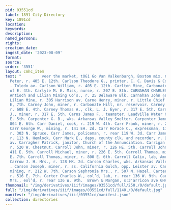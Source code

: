 ```yaml
---
pid: 03551cd
label: 1891 City Directory
key: 1891cd
location: 
keywords: 
description: 
named_persons: 
rights: 
creation_date: 
ingest_date: '2023-08-09'
format: 
source: 
order: '3551'
layout: cmhc_item
text: "         veer the market, tOG1 Go Van Valkenburgh, Boston mix. CAR 84 CAR  Carlson
  Peter, r. 405 E. 12th. Carlson Theodore G., printer, C. C. Davis & Co., r. 148 8S.
  . Toledo av. Carlson William, r. 405 E. 12th. Carlton Mine, Carbonate Hill, head
  of E. 4th. Carlyle M. E. Miss, nurse, r. 207 E. 8th. CARNAHAN CHARLES T., supt.,
  Antioch and Lilian Mining Co’s., r. 25 Delaware Blk. Carnahan John §8., foreman,
  Lilian Mine, r. 305 Harrison av. Carne Henry, miner, r. Little Chief Mine, head
  E, 7th. Carney John, miner, r. Carbonate Hill, nr. reservoir. Carney Patrick, miner,
  r. 608 E. 4th. Carney Thomas A., clk, L. J. Eyer, r. 317 E. 5th. Carney William
  J., miner, r. 317 E. 5th. Carns James F., teamster, Leadville Water Co., r. 121
  E. 5th. Carpenter G. B., wks. Arkansas Valley Smelter. Carpenter James, miner, r.
  804 E. 6th. Carr Daniel, cook, r. 219 W. 4th. Carr Frank, miner, r. 214 E. 4th.
  Carr George W., mining, r. 141 EH. 2d. Carr Horace C., expressman, 111 S. Pine,
  r. 303 N. Spruce. Carr James, policeman, r. rear 119 W. 3d. Carr James S., miner,
  r. 113 N. Hemlock. Carr Mark E., depy. county clk. and recorder, r. 912 Harrison
  av. Carragher Patrick, janitor, Church of the Annunciation. Carrigan John, lab,
  r. 520 W. Chestnut. Carroll John, miner, r. 226 HE. 5th. Carroll John, miner, bds.
  411 E. 5th. Carroll Michael, miner, r. 226 E. 5th. Carroll Thomas, miner, r.612
  E. 7th. Carroll Thomas, miner, r. 800 E. 6th. Carroll Calix, lab, American Smelter.
  Carrow J. H. Mrs., r. 128 HK. 2d. Carson Charles, wks. Arkansas Valley Smelter.
  . Carson Joseph, miner, r. ss. California Gulch, opp. Leister av. Carson Joseph,
  mining, r. 212 W. 7th. Carson Saphronia Mrs., r. 507 N. Hazel. Carter Ben. Mrs.,
  r. 516 E. 7th. Carter Charles W., col’d, lab, r. rear 136 W. 9th. Carter Rachel
  Mrs., eol’d, r. rear 136 W. 9th.  Brown & Morgan, s:3'arricon ave GHRISTY HATS    "
thumbnail: "/img/derivatives/iiif/images/03551cd/full/250,/0/default.jpg"
full: "/img/derivatives/iiif/images/03551cd/full/1140,/0/default.jpg"
manifest: "/img/derivatives/iiif/03551cd/manifest.json"
collection: directories
---
```

